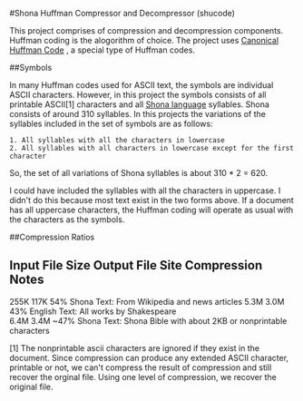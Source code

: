 #Shona Huffman Compressor and Decompressor (shucode)

This project comprises of compression and decompression components. Huffman coding is the alogorithm of choice. The project uses [Canonical Huffman Code](https://en.wikipedia.org/wiki/Canonical_Huffman_code) , a special type of Huffman codes.

##Symbols

In many Huffman codes used for ASCII text, the symbols are individual ASCII characters. However, in this project the symbols consists of all printable ASCII[1] characters and all [Shona language](https://en.wikipedia.org/wiki/Shona_language) syllables. Shona consists of around 310 syllables. In this projects the variations of the syllables included in the set of symbols are as follows:

    1. All syllables with all the characters in lowercase
    2. All syllables with all characters in lowercase except for the first character

So, the set of all variations of Shona syllables is about 310 * 2 = 620.

I could have included the syllables with all the characters in uppercase. I didn't do this because most text exist in the two forms above. If a document has all uppercase characters, the Huffman coding will operate as usual with the characters as the symbols.

##Compression Ratios

Input File Size    Output File Site    Compression    Notes
-----------------------------------------------------------
255K               117K                54%            Shona Text: From Wikipedia and news articles
5.3M               3.0M                43%            English Text: All works by Shakespeare                        
6.4M               3.4M                ~47%           Shona Text: Shona Bible with about 2KB or nonprintable characters


[1] The nonprintable ascii characters are ignored if they exist in the document. Since compression can produce any extended ASCII character, printable or not, we can't compress the result of compression and still recover the orginal file. Using one level of compression, we recover the original file.

